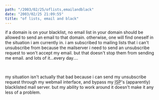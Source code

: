 ```yaml
---
path: "/2003/02/25/oflists,emailandblack" 
date: "2003/02/25 21:09:55" 
title: "of lists, email and black" 
---
```

<p>if a domain is on your blacklist, no email list in your domain should be allowed to send an email to that domain. otherwise, one will find oneself in the situation i am currently in. i am subscribed to mailing lists that i can't unsubscribe from because the mailserver i need to send an unsubscribe request to won't accept my email. but that doesn't stop them from sending me email. and lots of it...every day....</p><br><p>my situation isn't actually that bad because i can send my unsubscribe request through my webmail interface, and bypass my <abbr title="Internet Service Provider">ISP</abbr>'s (apparently) blacklisted mail server. but my ability to work around it doesn't make it any less of a problem.</p>